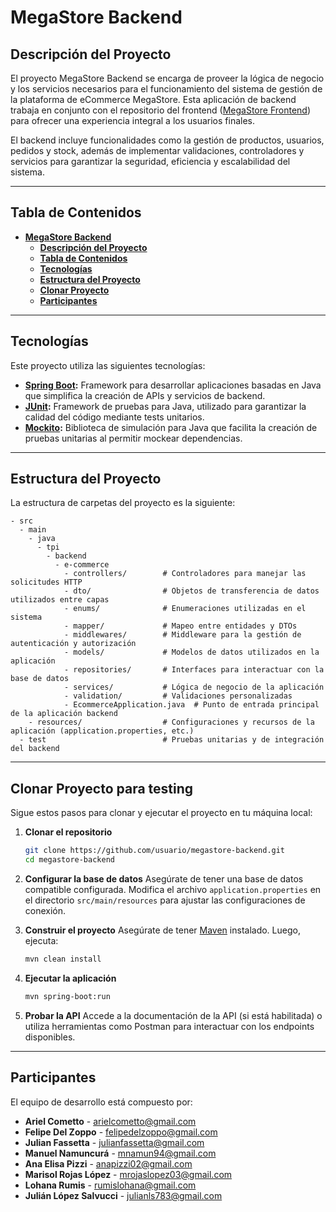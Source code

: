 # **MegaStore Backend**

## **Descripción del Proyecto**
El proyecto MegaStore Backend se encarga de proveer la lógica de negocio y los servicios necesarios para el funcionamiento del sistema de gestión de la plataforma de eCommerce MegaStore. Esta aplicación de backend trabaja en conjunto con el repositorio del frontend ([MegaStore Frontend](https://github.com/Grupo-9-Anita/e-commerce-tpi-frontend/tree/main)) para ofrecer una experiencia integral a los usuarios finales.

El backend incluye funcionalidades como la gestión de productos, usuarios, pedidos y stock, además de implementar validaciones, controladores y servicios para garantizar la seguridad, eficiencia y escalabilidad del sistema.

---

## **Tabla de Contenidos**
- [**MegaStore Backend**](#megastore-backend)
  - [**Descripción del Proyecto**](#descripción-del-proyecto)
  - [**Tabla de Contenidos**](#tabla-de-contenidos)
  - [**Tecnologías**](#tecnologías)
  - [**Estructura del Proyecto**](#estructura-del-proyecto)
  - [**Clonar Proyecto**](#clonar-proyecto)
  - [**Participantes**](#participantes)

---

## **Tecnologías**

Este proyecto utiliza las siguientes tecnologías:

- **[Spring Boot](https://spring.io/projects/spring-boot):** Framework para desarrollar aplicaciones basadas en Java que simplifica la creación de APIs y servicios de backend.
- **[JUnit](https://junit.org/junit5/):** Framework de pruebas para Java, utilizado para garantizar la calidad del código mediante tests unitarios.
- **[Mockito](https://site.mockito.org/):** Biblioteca de simulación para Java que facilita la creación de pruebas unitarias al permitir mockear dependencias.

---

## **Estructura del Proyecto**

La estructura de carpetas del proyecto es la siguiente:

```plaintext
- src
  - main
    - java
      - tpi
        - backend
          - e-commerce
            - controllers/        # Controladores para manejar las solicitudes HTTP
            - dto/                # Objetos de transferencia de datos utilizados entre capas
            - enums/              # Enumeraciones utilizadas en el sistema
            - mapper/             # Mapeo entre entidades y DTOs
            - middlewares/        # Middleware para la gestión de autenticación y autorización
            - models/             # Modelos de datos utilizados en la aplicación
            - repositories/       # Interfaces para interactuar con la base de datos
            - services/           # Lógica de negocio de la aplicación
            - validation/         # Validaciones personalizadas
            - EcommerceApplication.java  # Punto de entrada principal de la aplicación backend
    - resources/                  # Configuraciones y recursos de la aplicación (application.properties, etc.)
  - test                          # Pruebas unitarias y de integración del backend
```

---

## **Clonar Proyecto para testing**

Sigue estos pasos para clonar y ejecutar el proyecto en tu máquina local:

1. **Clonar el repositorio**
   ```bash
   git clone https://github.com/usuario/megastore-backend.git
   cd megastore-backend
   ```

2. **Configurar la base de datos**
   Asegúrate de tener una base de datos compatible configurada. Modifica el archivo `application.properties` en el directorio `src/main/resources` para ajustar las configuraciones de conexión.

3. **Construir el proyecto**
   Asegúrate de tener [Maven](https://maven.apache.org/) instalado. Luego, ejecuta:
   ```bash
   mvn clean install
   ```

4. **Ejecutar la aplicación**
   ```bash
   mvn spring-boot:run
   ```

5. **Probar la API**
   Accede a la documentación de la API (si está habilitada) o utiliza herramientas como Postman para interactuar con los endpoints disponibles.

---

## **Participantes**

El equipo de desarrollo está compuesto por:

- **Ariel Cometto** - [arielcometto@gmail.com](mailto:arielcometto@gmail.com)
- **Felipe Del Zoppo** - [felipedelzoppo@gmail.com](mailto:felipedelzoppo@gmail.com)
- **Julian Fassetta** - [julianfassetta@gmail.com](mailto:julianfassetta@gmail.com)
- **Manuel Namuncurá** - [mnamun94@gmail.com](mailto:mnamun94@gmail.com)
- **Ana Elisa Pizzi** - [anapizzi02@gmail.com](mailto:anapizzi02@gmail.com)
- **Marisol Rojas López** - [mrojaslopez03@gmail.com](mailto:mrojaslopez03@gmail.com)
- **Lohana Rumis** - [rumislohana@gmail.com](mailto:rumislohana@gmail.com)
- **Julián López Salvucci** - [julianls783@gmail.com](mailto:julianls783@gmail.com)
